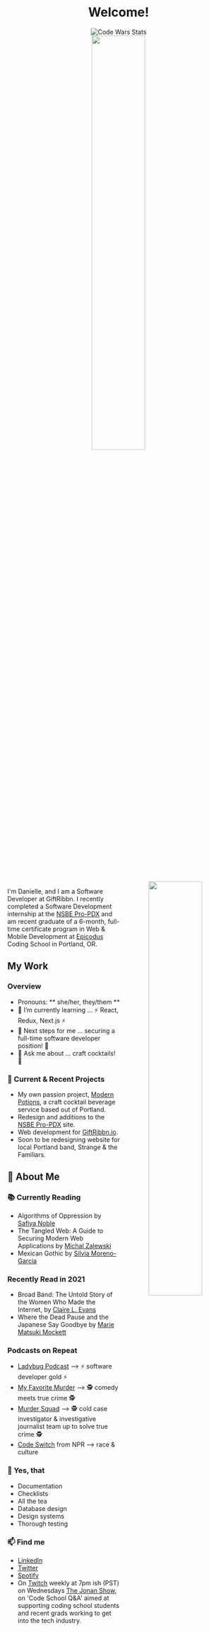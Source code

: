 <div align="center">

# Welcome!

  <img src="https://www.codewars.com/users/danitcodes/badges/small" alt="Code Wars Stats" />
  <br/>

  <img style="display:inline-block" src="https://github-readme-stats.vercel.app/api/?username=danitcodes&show_icons=true&theme=algolia&border_color=white" width="49%"/>
  <br/>

  <img style="display:inline-block; float:right" src="https://github-readme-stats.vercel.app/api/top-langs/?username=danitcodes&show_icons=true&bg_color=-45DEG#BF5A62#A6537A#904E95&layout=compact&border_color=white&hide=smalltalk" width="49%"/>

</div>

I'm Danielle, and I am a Software Developer at GiftRibbn. I recently completed a Software Development internship at the [NSBE Pro-PDX](https://www.nsbepropdx.org/) and am recent graduate of a 6-month, full-time certificate program in Web & Mobile Development at [Epicodus](www.epicodus.com) Coding School in Portland, OR.

## My Work

### Overview

- Pronouns: ** she/her, they/them **
- 🌱 I’m currently learning ... ⚡ React, Redux, Next.js ⚡
- 👣 Next steps for me ... securing a full-time software developer position! 🦾
- 💬 Ask me about ... craft cocktails! 🍹

### 🚧 Current & Recent Projects

- My own passion project, [Modern Potions](), a craft cocktail beverage service based out of Portland.
- Redesign and additions to the [NSBE Pro-PDX](https://www.nsbepropdx.org/) site.
- Web development for [GiftRibbn.io](ribbn.io).
- Soon to be redesigning website for local Portland band, Strange & the Familiars.

## 📃 About Me

### 📚 Currently Reading

- Algorithms of Oppression by [Safiya Noble](http://algorithmsofoppression.com/)
- The Tangled Web: A Guide to Securing Modern Web Applications by [Michal Zalewski](https://www.oreilly.com/library/view/the-tangled-web/9781593273880/)
- Mexican Gothic by [Silvia Moreno-Garcia](https://silviamoreno-garcia.com/)

### Recently Read in 2021

- Broad Band: The Untold Story of the Women Who Made the Internet, by [Claire L. Evans](https://clairelevans.com/)
- Where the Dead Pause and the Japanese Say Goodbye by [Marie Matsuki Mockett](http://www.mariemockett.com/books/where-the-dead-pause-the-japanese-say-goodbye/)

### Podcasts on Repeat

- [Ladybug Podcast](https://www.ladybug.dev/episodes) --> ⚡ software developer gold ⚡
- [My Favorite Murder](https://myfavoritemurder.com/episodes) --> 🕵 comedy meets true crime 🕵
- [Murder Squad](http://themurdersquad.com/) --> 🕵️ cold case investigator & investigative journalist team up to solve true crime 🕵️
- [Code Switch](https://www.npr.org/podcasts/510312/codeswitch) from NPR --> race & culture

### 🤩 Yes, that

- Documentation
- Checklists
- All the tea
- Database design
- Design systems
- Thorough testing

### 📫 Find me

- <a href=https://www.linkedin.com/in/danielle-thompson74 />LinkedIn</a>
- <a href=https://twitter.com/danitcodes />Twitter</a>
- <a href=https://open.spotify.com/user/1264447945 />Spotify</a>
- On <a href=https://www.twitch.tv/danitcodes />Twitch</a> weekly at 7pm ish (PST) on Wednesdays <a href=https://www.twitch.tv/thejonanshow />The Jonan Show</a>, on 'Code School Q&A' aimed at supporting coding school students and recent grads working to get into the tech industry.
